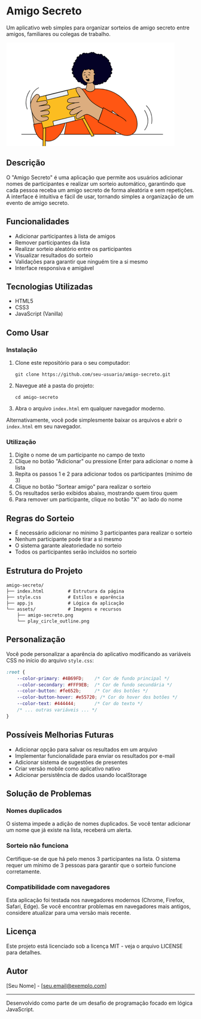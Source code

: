 # Amigo Secreto

Um aplicativo web simples para organizar sorteios de amigo secreto entre amigos, familiares ou colegas de trabalho.

![Amigo Secreto Screenshot](assets/amigo-secreto.png)

## Descrição

O "Amigo Secreto" é uma aplicação que permite aos usuários adicionar nomes de participantes e realizar um sorteio automático, garantindo que cada pessoa receba um amigo secreto de forma aleatória e sem repetições. A interface é intuitiva e fácil de usar, tornando simples a organização de um evento de amigo secreto.

## Funcionalidades

- Adicionar participantes à lista de amigos
- Remover participantes da lista
- Realizar sorteio aleatório entre os participantes
- Visualizar resultados do sorteio
- Validações para garantir que ninguém tire a si mesmo
- Interface responsiva e amigável

## Tecnologias Utilizadas

- HTML5
- CSS3
- JavaScript (Vanilla)

## Como Usar

### Instalação

1. Clone este repositório para o seu computador:
   ```
   git clone https://github.com/seu-usuario/amigo-secreto.git
   ```

2. Navegue até a pasta do projeto:
   ```
   cd amigo-secreto
   ```

3. Abra o arquivo `index.html` em qualquer navegador moderno.

Alternativamente, você pode simplesmente baixar os arquivos e abrir o `index.html` em seu navegador.

### Utilização

1. Digite o nome de um participante no campo de texto
2. Clique no botão "Adicionar" ou pressione Enter para adicionar o nome à lista
3. Repita os passos 1 e 2 para adicionar todos os participantes (mínimo de 3)
4. Clique no botão "Sortear amigo" para realizar o sorteio
5. Os resultados serão exibidos abaixo, mostrando quem tirou quem
6. Para remover um participante, clique no botão "X" ao lado do nome

## Regras do Sorteio

- É necessário adicionar no mínimo 3 participantes para realizar o sorteio
- Nenhum participante pode tirar a si mesmo
- O sistema garante aleatoriedade no sorteio
- Todos os participantes serão incluídos no sorteio

## Estrutura do Projeto

```
amigo-secreto/
├── index.html         # Estrutura da página
├── style.css          # Estilos e aparência
├── app.js             # Lógica da aplicação
└── assets/            # Imagens e recursos
    ├── amigo-secreto.png
    └── play_circle_outline.png
```

## Personalização

Você pode personalizar a aparência do aplicativo modificando as variáveis CSS no início do arquivo `style.css`:

```css
:root {
    --color-primary: #4B69FD;    /* Cor de fundo principal */
    --color-secondary: #FFF9EB;  /* Cor de fundo secundária */
    --color-button: #fe652b;     /* Cor dos botões */
    --color-button-hover: #e55720; /* Cor do hover dos botões */
    --color-text: #444444;       /* Cor do texto */
    /* ... outras variáveis ... */
}
```

## Possíveis Melhorias Futuras

- Adicionar opção para salvar os resultados em um arquivo
- Implementar funcionalidade para enviar os resultados por e-mail
- Adicionar sistema de sugestões de presentes
- Criar versão mobile como aplicativo nativo
- Adicionar persistência de dados usando localStorage

## Solução de Problemas

### Nomes duplicados
O sistema impede a adição de nomes duplicados. Se você tentar adicionar um nome que já existe na lista, receberá um alerta.

### Sorteio não funciona
Certifique-se de que há pelo menos 3 participantes na lista. O sistema requer um mínimo de 3 pessoas para garantir que o sorteio funcione corretamente.

### Compatibilidade com navegadores
Esta aplicação foi testada nos navegadores modernos (Chrome, Firefox, Safari, Edge). Se você encontrar problemas em navegadores mais antigos, considere atualizar para uma versão mais recente.

## Licença

Este projeto está licenciado sob a licença MIT - veja o arquivo LICENSE para detalhes.

## Autor

[Seu Nome] - [seu.email@exemplo.com]

---

Desenvolvido como parte de um desafio de programação focado em lógica JavaScript.
